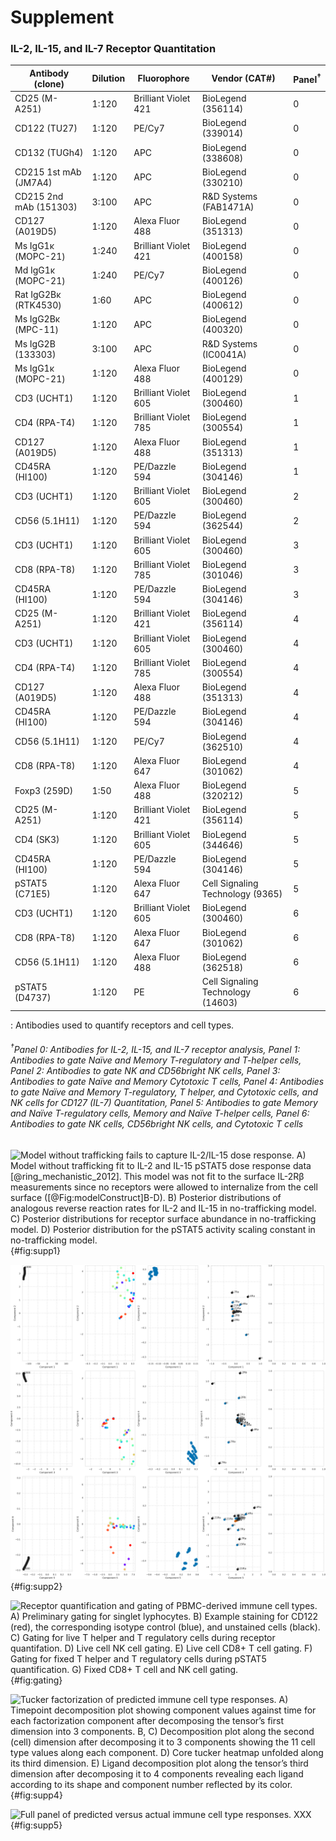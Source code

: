 # Supplement

### IL-2, IL-15, and IL-7 Receptor Quantitation

|    Antibody (clone)      	|    Dilution  	|    Fluorophore               	|    Vendor (CAT#)                   	|    Panel<sup>†</sup> 	| 
|--------------------------	|--------------	|------------------------------	|------------------------------------	|----------	|
|    CD25 (M-A251)        	|    1:120   	|    Brilliant   Violet 421    	|    BioLegend (356114)              	|    0     	|
|    CD122 (TU27)          	|    1:120     	|    PE/Cy7                 	|    BioLegend (339014)               	|    0     	|
|    CD132 (TUGh4)         	|    1:120     	|    APC                    	|    BioLegend (338608)               	|    0     	|
|    CD215 1st mAb (JM7A4) 	|    1:120     	|    APC                       	|    BioLegend (330210)               	|    0     	|
|    CD215 2nd mAb (151303)	|    3:100     	|    APC                       	|    R&D   Systems (FAB1471A)       	|    0     	|
|    CD127 (A019D5)        	|    1:120     	|    Alexa   Fluor 488      	|    BioLegend (351313)              	|    0     	|
|    Ms IgG1κ (MOPC-21) 	|    1:240    	|    Brilliant   Violet 421   	|    BioLegend (400158)               	|    0     	|
|    Md IgG1κ (MOPC-21) 	|    1:240    	|    PE/Cy7                    	|    BioLegend (400126)               	|    0     	|
|    Rat IgG2Bκ (RTK4530)	|    1:60     	|    APC                       	|    BioLegend (400612)               	|    0     	|
|    Ms IgG2Bκ (MPC-11) 	|    1:120     	|    APC                    	|    BioLegend (400320)              	|    0     	|
|    Ms IgG2B (133303)  	|    3:100     	|    APC                    	|    R&D   Systems (IC0041A)          	|    0     	|
|    Ms IgG1κ  (MOPC-21)	|    1:120     	|    Alexa   Fluor 488        	|    BioLegend (400129)               	|    0     	|
|    CD3 (UCHT1)           	|    1:120     	|    Brilliant   Violet 605    	|    BioLegend (300460)                	|    1     	|
|    CD4 (RPA-T4)          	|    1:120     	|    Brilliant   Violet 785    	|    BioLegend (300554)                	|    1     	|
|    CD127 (A019D5)       	|    1:120     	|    Alexa Fluor   488         	|    BioLegend (351313)                	|    1     	|
|    CD45RA (HI100)        	|    1:120     	|    PE/Dazzle   594           	|    BioLegend (304146)                	|    1     	|
|    CD3 (UCHT1)          	|    1:120     	|    Brilliant   Violet 605    	|    BioLegend (300460)                	|    2     	|
|    CD56 (5.1H11)      	|    1:120     	|    PE/Dazzle   594           	|    BioLegend (362544)                	|    2     	|
|    CD3 (UCHT1)           	|    1:120     	|    Brilliant   Violet 605    	|    BioLegend (300460)                	|    3     	|
|    CD8 (RPA-T8)          	|    1:120     	|    Brilliant   Violet 785    	|    BioLegend (301046)                	|    3     	|
|    CD45RA (HI100)        	|    1:120     	|    PE/Dazzle   594           	|    BioLegend (304146)                	|    3     	|
|    CD25 (M-A251)         	|    1:120     	|    Brilliant   Violet 421    	|    BioLegend (356114)                	|    4     	|
|    CD3 (UCHT1)           	|    1:120     	|    Brilliant   Violet 605    	|    BioLegend (300460)                	|    4     	|
|    CD4 (RPA-T4)         	|    1:120     	|    Brilliant   Violet 785    	|    BioLegend (300554)                	|    4     	|
|    CD127 (A019D5)       	|    1:120     	|    Alexa Fluor    488       	|    BioLegend (351313)                	|    4     	|
|    CD45RA (HI100)        	|    1:120     	|    PE/Dazzle   594        	|    BioLegend (304146)                	|    4     	|
|    CD56 (5.1H11)        	|    1:120     	|    PE/Cy7                 	|    BioLegend (362510)                	|    4     	|
|    CD8 (RPA-T8)          	|    1:120     	|    Alexa Fluor    647        	|    BioLegend (301062)                	|    4     	|
|    Foxp3 (259D)          	|    1:50     	|    Alexa Fluor    488      	|    BioLegend (320212)                	|    5     	|
|    CD25 (M-A251)         	|    1:120     	|    Brilliant   Violet 421    	|    BioLegend (356114)                	|    5     	|
|    CD4 (SK3)             	|    1:120     	|    Brilliant   Violet 605    	|    BioLegend (344646)                	|    5     	|
|    CD45RA (HI100)        	|    1:120     	|    PE/Dazzle   594          	|    BioLegend (304146)             	|    5     	|
|    pSTAT5 (C71E5)        	|    1:120     	|    Alexa Fluor    647        	|    Cell Signaling Technology (9365)	|    5     	|
|    CD3 (UCHT1)           	|    1:120     	|    Brilliant   Violet 605    	|    BioLegend (300460)               	|    6     	|
|    CD8 (RPA-T8)          	|    1:120     	|    Alexa Fluor    647        	|    BioLegend (301062)               	|    6     	|
|    CD56 (5.1H11)         	|    1:120     	|    Alexa Fluor    488        	|    BioLegend (362518)               	|    6     	|
|    pSTAT5 (D4737)        	|    1:120     	|    PE                     	|    Cell Signaling Technology (14603)	|    6     	|

: Antibodies used to quantify receptors and cell types.
###### <sup>†</sup>Panel 0: Antibodies for IL-2, IL-15, and IL-7 receptor analysis, Panel 1: Antibodies to gate Naïve and Memory T-regulatory and T-helper cells, Panel 2: Antibodies to gate NK and CD56bright NK cells, Panel 3: Antibodies to gate Naïve and Memory Cytotoxic T cells, Panel 4: Antibodies to gate Naïve and Memory T-regulatory, T helper, and Cytotoxic cells, and NK cells for CD127 (IL-7) Quantitation, Panel 5: Antibodies to gate Memory and Naïve T-regulatory cells, Memory and Naïve T-helper cells, Panel 6: Antibodies to gate NK cells, CD56bright NK cells, and Cytotoxic T cells

![**Model without trafficking fails to capture IL-2/IL-15 dose response.** A) Model without trafficking fit to IL-2 and IL-15 pSTAT5 dose response data [@ring_mechanistic_2012]. This model was not fit to the surface IL-2Rβ measurements since no receptors were allowed to internalize from the cell surface ([@Fig:modelConstruct]B-D).
B) Posterior distributions of analogous reverse reaction rates for IL-2 and IL-15 in no-trafficking model.
C) Posterior distributions for receptor surface abundance in no-trafficking model.
D) Posterior distribution for the pSTAT5 activity scaling constant in no-trafficking model. ](./Manuscript/Figures/figureS1.svg){#fig:supp1}

![**Geweke criterion scores for model fitting with and without trafficking.** Geweke criterion z-scores in all subplots were calculated using 20 intervals in the first 10% and last 50% of MCMC chain. The interval with the highest absolute z-score was plotted  for each parameter. Scores of |z| < 1 imply fitting convergence. A-B) IL-2/-15 with and without trafficking. C) IL-4/-7 with trafficking ([@Fig:supp1]). ](./Manuscript/Figures/figureS2.svg){#fig:supp2}

![**Receptor quantification and gating of PBMC-derived immune cell types.** A) Preliminary gating for singlet lyphocytes. B) Example staining for CD122 (red), the corresponding isotype control (blue), and unstained cells (black). C) Gating for live T helper and T regulatory cells during receptor quantifation. D) Live cell NK cell gating. E) Live cell CD8+ T cell gating. F) Gating for fixed T helper and T regulatory cells during pSTAT5 quantification. G) Fixed CD8+ T cell and NK cell gating.](./Manuscript/gatingFigure.svg){#fig:gating}

![**Tucker factorization of predicted immune cell type responses.** A) Timepoint decomposition plot showing component values against time for each factorization component after decomposing the tensor’s first dimension into 3 components. B, C) Decomposition plot along the second (cell) dimension after decomposing it to 3 components showing the 11 cell type values along each component. D) Core tucker heatmap unfolded along its third dimension. E) Ligand decomposition plot along the tensor’s third dimension after decomposing it to 4 components revealing each ligand according to its shape and component number reflected by its color. ](./Manuscript/Figures/figureS4.svg){#fig:supp4}

![**Full panel of predicted versus actual immune cell type responses.** XXX](./Manuscript/Figures/figureS5.svg){#fig:supp5}
